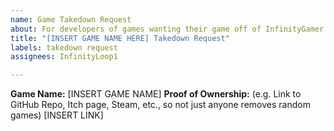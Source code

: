 ```yaml
---
name: Game Takedown Request
about: For developers of games wanting their game off of InfinityGamer
title: "[INSERT GAME NAME HERE] Takedown Request"
labels: takedown request
assignees: InfinityLoop1

---
```


**Game Name:** [INSERT GAME NAME]
**Proof of Ownership:** (e.g. Link to GitHub Repo, Itch page, Steam, etc., so not just anyone removes random games) [INSERT LINK]
